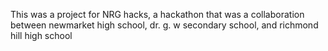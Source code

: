 This was a project for NRG hacks,  a hackathon that was a collaboration between newmarket high school, dr. g. w secondary school, and richmond hill high school
